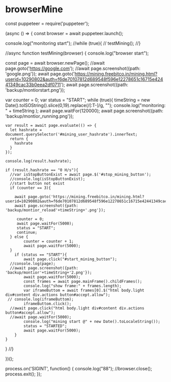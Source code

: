 # browserMine

const puppeteer = require('puppeteer');

(async () => {
const browser =  await puppeteer.launch();



console.log("monitoring start");
//while (true){
//   testMining();
//}

//async function testMining(browser) {
  console.log("browser start");
  
  const page = await browser.newPage();
  //await page.goto('https://google.com');
  //await page.screenshot({path: 'google.png'});
  await page.goto('https://mining.freebitco.in/mining.html?userid=10290802&auth=f6de70107812d689548f596e12278651c16715e42441349cac33b0eea2df0711');
  await page.screenshot({path: 'backup/montiorstart.png'});


  var counter = 0;
  var status = "START";
  while (true){
    timeString = new Date().toISOString().slice(0,19).replace(/[:T-]/g, "");
    console.log("monitoring: " + timeString );
    await page.waitFor(120000);
    await page.screenshot({path: 'backup/montior_running.png'});

    var result = await page.evaluate(() => {
      let hashrate = document.querySelector('#mining_user_hashrate').innerText;
      return {
        hashrate
      }
    });

    console.log(result.hashrate);

    if (result.hashrate == "0 H/s"){
      //var isStopButtonExist = await page.$('#stop_mining_button');
      //console.log(isStopButtonExist);
      //start button not exist
      if (counter == 3){
		  
        await page.goto('https://mining.freebitco.in/mining.html?userid=10290802&auth=f6de70107812d689548f596e12278651c16715e42441349cac33b0eea2df0711');
		await page.screenshot({path: 'backup/montior_reload'+timeString+'.png'});
		 
		 counter = 0;
		 await page.waitFor(5000);
		 status = "START";
		 continue;
      } else {
			counter = counter + 1;
			await page.waitFor(5000);			
	  }
		if (status == "START"){ 
			await page.click("#start_mining_button");
      //console.log(page);
      //await page.screenshot({path: 'backup/montior'+timeString+'2.png'});
			await page.waitFor(5000);
			const frames = await page.mainFrame().childFrames();
			console.log("show frame:" + frames.length);
			var iframeButtom = await frames[0].$("html body.light div#content div.actions button#accept.allow");
     // console.log(iframeButtom);
			iframeButtom.click();
      //await page.click("html body.light div#content div.actions button#accept.allow");
      //await page.waitFor(5000);
			console.log("mining start @" + new Date().toLocaleString());
			status = "STARTED";
			await page.waitFor(5000);
		}
    }
  }
//}



})();

process.on('SIGINT', function() {
  console.log("88");
  //browser.close();
  process.exit();
});




